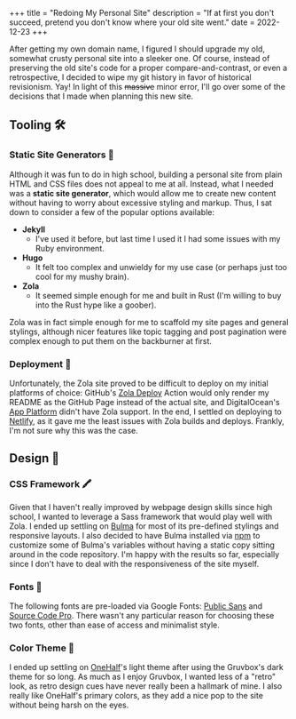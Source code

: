 +++
title = "Redoing My Personal Site"
description = "If at first you don't succeed, pretend you don't know where your old site went."
date = 2022-12-23
+++

After getting my own domain name, I figured I should upgrade my old, somewhat crusty personal site into a sleeker one. Of course, instead of preserving the old site's code for a proper compare-and-contrast, or even a retrospective, I decided to wipe my git history in favor of historical revisionism. Yay! In light of this ~~massive~~ minor error, I'll go over some of the decisions that I made when planning this new site.

## Tooling :hammer_and_wrench:

### Static Site Generators :memo:

Although it was fun to do in high school, building a personal site from plain HTML and CSS files does not appeal to me at all. Instead, what I needed was a **static site generator**, which would allow me to create new content without having to worry about excessive styling and markup. Thus, I sat down to consider a few of the popular options available:

* **Jekyll**
    * I've used it before, but last time I used it I had some issues with my Ruby environment.
* **Hugo**
    * It felt too complex and unwieldy for my use case (or perhaps just too cool for my mushy brain).
* **Zola**
    * It seemed simple enough for me and built in Rust (I'm willing to buy into the Rust hype like a goober).

Zola was in fact simple enough for me to scaffold my site pages and general stylings, although nicer features like topic tagging and post pagination were complex enough to put them on the backburner at first.

### Deployment :rocket:

Unfortunately, the Zola site proved to be difficult to deploy on my initial platforms of choice: GitHub's [Zola Deploy](https://github.com/marketplace/actions/zola-deploy) Action would only render my README as the GitHub Page instead of the actual site, and DigitalOcean's [App Platform](https://www.digitalocean.com/products/app-platform) didn't have Zola support. In the end, I settled on deploying to [Netlify](https://netlify.com), as it gave me the least issues with Zola builds and deploys. Frankly, I'm not sure why this was the case.

## Design :triangular_ruler:

### CSS Framework :crayon:

Given that I haven't really improved by webpage design skills since high school, I wanted to leverage a Sass framework that would play well with Zola. I ended up settling on [Bulma](https://bulma.io) for most of its pre-defined stylings and responsive layouts. I also decided to have Bulma installed via [npm](https://www.npmjs.com) to customize some of Bulma's variables without having a static copy sitting around in the code repository. I'm happy with the results so far, especially since I don't have to deal with the responsiveness of the site myself.

### Fonts :abcd:

The following fonts are pre-loaded via Google Fonts: [Public Sans](https://public-sans.digital.gov) and [Source Code Pro](https://github.com/adobe-fonts/source-code-pro). There wasn't any particular reason for choosing these two fonts, other than ease of access and minimalist style.


### Color Theme :art:

I ended up settling on [OneHalf](https://github.com/sonph/onehalf)'s light theme after using the Gruvbox's dark theme for so long. As much as I enjoy Gruvbox, I wanted less of a "retro" look, as retro design cues have never really been a hallmark of mine. I also really like OneHalf's primary colors, as they add a nice pop to the site without being harsh on the eyes.
